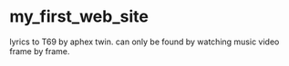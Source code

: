 # my_first_web_site
lyrics to T69 by aphex twin. 
can only be found by watching music video frame by frame.
